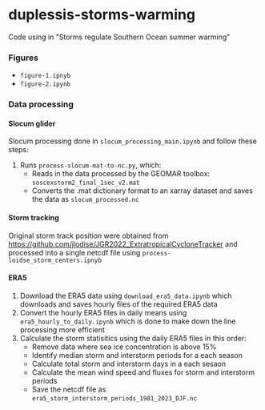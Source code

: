 # duplessis-storms-warming
Code using in "Storms regulate Southern Ocean summer warming"

### Figures

- `figure-1.ipnyb`
- `figure-2.ipynb`

### Data processing 

#### Slocum glider 

Slocum processing done in `slocum_processing_main.ipynb` and follow these steps:

1. Runs `process-slocum-mat-to-nc.py`, which:
	- Reads in the data processed by the GEOMAR toolbox: `soscexstorm2_final_1sec_v2.mat`
	- Converts the .mat dictionary format to an xarray dataset and saves the data as `slocum_processed.nc`

#### Storm tracking

Original storm track position were obtained from https://github.com/jlodise/JGR2022_ExtratropicalCycloneTracker and processed into a single netcdf file using `process-loidse_storm_centers.ipnyb`

#### ERA5

1. Download the ERA5 data using `download_era5_data.ipynb` which downloads and saves hourly files of the required ERA5 data
2. Convert the hourly ERA5 files in daily means using `era5_hourly_to_daily.ipynb` which is done to make down the line processing more efficient
3. Calculate the storm statisitics using the daily ERA5 files in this order:
	- Remove data where sea ice concentration is above 15%
	- Identify median storm and interstorm periods for a each season
	- Calculate total storm and interstorm days in a each sesaon
	- Calculate the mean wind speed and fluxes for storm and interstorm periods
	- Save the netcdf file as `era5_storm_interstorm_periods_1981_2023_DJF.nc`
